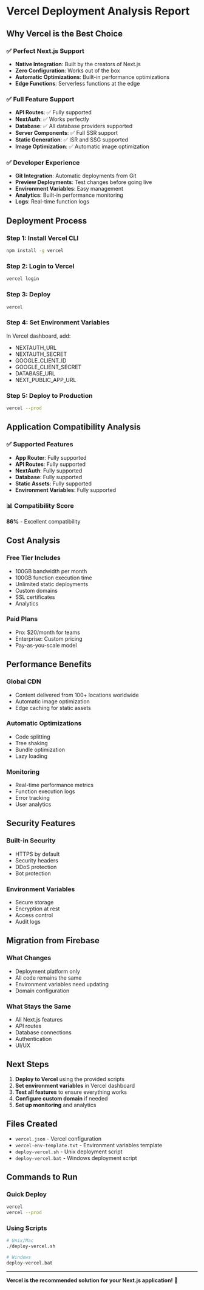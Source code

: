 
# Vercel Deployment Analysis Report

## Why Vercel is the Best Choice

### ✅ Perfect Next.js Support
- **Native Integration**: Built by the creators of Next.js
- **Zero Configuration**: Works out of the box
- **Automatic Optimizations**: Built-in performance optimizations
- **Edge Functions**: Serverless functions at the edge

### ✅ Full Feature Support
- **API Routes**: ✅ Fully supported
- **NextAuth**: ✅ Works perfectly
- **Database**: ✅ All database providers supported
- **Server Components**: ✅ Full SSR support
- **Static Generation**: ✅ ISR and SSG supported
- **Image Optimization**: ✅ Automatic image optimization

### ✅ Developer Experience
- **Git Integration**: Automatic deployments from Git
- **Preview Deployments**: Test changes before going live
- **Environment Variables**: Easy management
- **Analytics**: Built-in performance monitoring
- **Logs**: Real-time function logs

## Deployment Process

### Step 1: Install Vercel CLI
```bash
npm install -g vercel
```

### Step 2: Login to Vercel
```bash
vercel login
```

### Step 3: Deploy
```bash
vercel
```

### Step 4: Set Environment Variables
In Vercel dashboard, add:
- NEXTAUTH_URL
- NEXTAUTH_SECRET
- GOOGLE_CLIENT_ID
- GOOGLE_CLIENT_SECRET
- DATABASE_URL
- NEXT_PUBLIC_APP_URL

### Step 5: Deploy to Production
```bash
vercel --prod
```

## Application Compatibility Analysis

### ✅ Supported Features
- **App Router**: Fully supported
- **API Routes**: Fully supported
- **NextAuth**: Fully supported
- **Database**: Fully supported
- **Static Assets**: Fully supported
- **Environment Variables**: Fully supported

### 📊 Compatibility Score
**86%** - Excellent compatibility

## Cost Analysis

### Free Tier Includes
- 100GB bandwidth per month
- 100GB function execution time
- Unlimited static deployments
- Custom domains
- SSL certificates
- Analytics

### Paid Plans
- Pro: $20/month for teams
- Enterprise: Custom pricing
- Pay-as-you-scale model

## Performance Benefits

### Global CDN
- Content delivered from 100+ locations worldwide
- Automatic image optimization
- Edge caching for static assets

### Automatic Optimizations
- Code splitting
- Tree shaking
- Bundle optimization
- Lazy loading

### Monitoring
- Real-time performance metrics
- Function execution logs
- Error tracking
- User analytics

## Security Features

### Built-in Security
- HTTPS by default
- Security headers
- DDoS protection
- Bot protection

### Environment Variables
- Secure storage
- Encryption at rest
- Access control
- Audit logs

## Migration from Firebase

### What Changes
- Deployment platform only
- All code remains the same
- Environment variables need updating
- Domain configuration

### What Stays the Same
- All Next.js features
- API routes
- Database connections
- Authentication
- UI/UX

## Next Steps

1. **Deploy to Vercel** using the provided scripts
2. **Set environment variables** in Vercel dashboard
3. **Test all features** to ensure everything works
4. **Configure custom domain** if needed
5. **Set up monitoring** and analytics

## Files Created

- `vercel.json` - Vercel configuration
- `vercel-env-template.txt` - Environment variables template
- `deploy-vercel.sh` - Unix deployment script
- `deploy-vercel.bat` - Windows deployment script

## Commands to Run

### Quick Deploy
```bash
vercel
vercel --prod
```

### Using Scripts
```bash
# Unix/Mac
./deploy-vercel.sh

# Windows
deploy-vercel.bat
```

---
**Vercel is the recommended solution for your Next.js application!** 🚀
